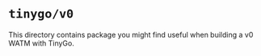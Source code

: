 # `tinygo/v0`

This directory contains package you might find useful when building a v0 WATM with TinyGo.